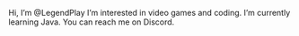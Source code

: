 Hi, I’m @LegendPlay
I’m interested in video games and coding.
I’m currently learning Java.
You can reach me on Discord.

<!---
LegendPlay/LegendPlay is a ✨ special ✨ repository because its `README.md` (this file) appears on your GitHub profile.
You can click the Preview link to take a look at your changes.
--->
